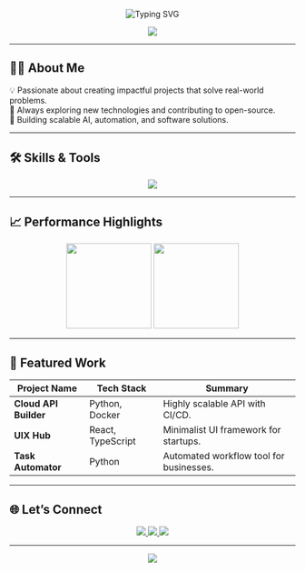 <!-- Typing Animation Header -->
<p align="center">
  <img src="https://readme-typing-svg.demolab.com?font=Fira+Code&size=30&duration=3000&pause=500&color=0EF7FF&center=true&vCenter=true&width=600&lines=Hi%2C+I'm+Dhruv+Rana;Freelance+Software+Developer;Building+Problem+Solving+Software;Future+Google+Engineer" alt="Typing SVG" />
</p>

<!-- Sleek Gradient Banner -->
<p align="center">
  <img src="https://capsule-render.vercel.app/api?type=waving&height=150&color=0:FF6B6B,50:FDC830,100:F37335&text=Welcome%20to%20My%20World&fontColor=ffffff&fontAlign=50&fontSize=30&desc=Code%20%7C%20Design%20%7C%20Innovation&descAlign=50&descAlignY=70" />
</p>

---

## 👨‍💻 About Me
💡 Passionate about creating impactful projects that solve real-world problems.  
🌱 Always exploring new technologies and contributing to open-source.  
🚀 Building scalable AI, automation, and software solutions. 
  
---

## 🛠️ Skills & Tools
<p align="center">
  <img src="https://skillicons.dev/icons?i=python,typescript,html,css,java,docker,react,nodejs,mongodb" />
</p>

---

## 📈 Performance Highlights
<p align="center">
  <img src="https://github-readme-stats.vercel.app/api?username=DhruvRanna&show_icons=true&theme=radical&hide_border=true" height="150"/>
  <img src="https://github-readme-streak-stats.herokuapp.com/?user=DhruvRanna&theme=radical&hide_border=true" height="150"/>
</p>

---

## 🚀 Featured Work
| Project Name | Tech Stack | Summary |
|--------------|-----------|---------|
| **Cloud API Builder** | Python, Docker | Highly scalable API with CI/CD. |
| **UIX Hub** | React, TypeScript | Minimalist UI framework for startups. |
| **Task Automator** | Python | Automated workflow tool for businesses. |

---

## 🌐 Let’s Connect
<p align="center">
  <a href="https://www.instagram.com/_yrrdhruv">
    <img src="https://img.shields.io/badge/Instagram-ff0050?style=for-the-badge&logo=instagram&logoColor=white" />
  </a>
  <a href="https://www.linkedin.com/in/rana-dhruv">
    <img src="https://img.shields.io/badge/LinkedIn-0A66C2?style=for-the-badge&logo=linkedin&logoColor=white" />
  </a>
  <a href="https://x.com/Dhruvrana03">
    <img src="https://img.shields.io/badge/Twitter-000000?style=for-the-badge&logo=x&logoColor=white" />
  </a>
</p>

---

<p align="center">
  <img src="https://capsule-render.vercel.app/api?type=waving&height=80&color=0:FF6B6B,50:FDC830,100:F37335&section=footer" />
</p>
